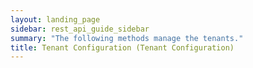 ```yaml
---
layout: landing_page
sidebar: rest_api_guide_sidebar
summary: "The following methods manage the tenants."
title: Tenant Configuration (Tenant Configuration)
---
```

